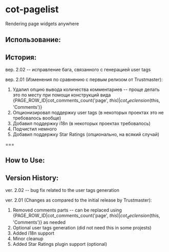 # cot-pagelist
Rendering page widgets anywhere

## Использование:


## История:

вер. 2.02 -- исправление бага, связанного с генерацией user tags

вер. 2.01 (Изменения по сравнению с первым релизом от Trustmaster):

1. Удалил опцию вывода количества комментариев -- проще делать это по месту при помощи конструкций вида {PAGE_ROW_ID|cot_comments_count('page', $this)|cot_declension($this, 'Comments')}
2. Опционизировал поддержку user tags (в некоторых проектах это не требовалось вообще)
3. Добавил поддержку i18n (в некоторых проектах требовалось)
4. Подчистил немного
5. Добавил поддержку Star Ratings (опционально, на всякий случай)

===

## How to Use:

## Version History:

ver. 2.02 -- bug fix related to the user tags generation

ver. 2.01 (Changes as compared to the initial release by Trustmaster):

1. Removed comments parts -- can be replaced using {PAGE_ROW_ID|cot_comments_count('page', $this)|cot_declension($this, 'Comments')} as needed
2. Optional user tags generation (did not need this in some projests)
3. Added i18n support
4. Minor cleanup
5. Added Star Ratings plugin support (optional)